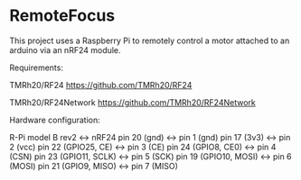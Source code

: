 # RemoteFocus
This project uses a Raspberry Pi to remotely control a motor attached to an arduino via an nRF24 module.



Requirements:

TMRh20/RF24
https://github.com/TMRh20/RF24

TMRh20/RF24Network
https://github.com/TMRh20/RF24Network



Hardware configuration:

R-Pi model B rev2 <-> nRF24
pin 20 (gnd) <-> pin 1 (gnd)
pin 17 (3v3) <-> pin 2 (vcc)
pin 22 (GPIO25, CE) <-> pin 3 (CE)
pin 24 (GPIO8, CE0) <-> pin 4 (CSN)
pin 23 (GPIO11, SCLK) <-> pin 5 (SCK)
pin 19 (GPIO10, MOSI) <-> pin 6 (MOSI)
pin 21 (GPIO9, MISO) <-> pin 7 (MISO)



